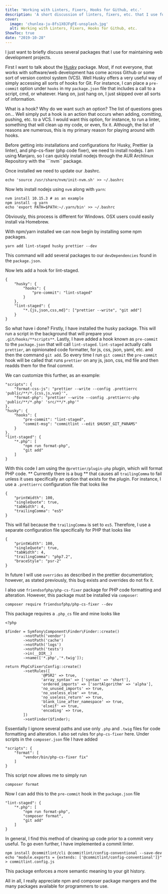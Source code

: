 ```yaml
---
title: 'Working with Linters, Fixers, Hooks for Github, etc.'
description: 'A short discussion of linters, fixers, etc. that I use for web development.'
cover:
  image: 'chunlea-ju-8fs1X0JFgFE-unsplash.jpg'
  alt: Working with Linters, Fixers, Hooks for Github, etc.
ShowToc: true
date: "2019-10-28"
---
```


I just want to briefly discuss several packages that I use for maintaining web development projects. 

First I want to talk about the [Husky](https://github.com/typicode/husky) package. Most, if not everyone, that works with software/web development has come across Github or some sort of version control system (VCS). Well Husky offers a very useful way of simply accessing all sorts of hooks for Git. For instance, I can place a ```pre-commit``` option under ```hooks``` in my ```package.json``` file that includes a call to a script, cmd, or whatever. Hang on, just hang on, I just skipped over all sorts of information.

What is a hook? Why do we want such an option? The list of questions goes on... Well simply put a hook is an action that occurs when adding, comitting, pushing, etc. to a VCS. I would want this option, for instance, to run a linter, something that will clean up my code, or even, fix it. Although, the list of reasons are numerous, this is my primary reason for playing around with hooks. 

Before getting into installations and configurations for Husky, Prettier (a linter), and php-cs-fixer (php code fixer), we need to install nodejs. I am using Manjaro, so I can quickly install nodejs through the AUR Archlinux Repository with the ```nvm`` package.

Once installed we need to update our .bashrc.

	echo 'source /usr/share/nvm/init-nvm.sh' >> ~/.bashrc

Now lets install nodejs using ```nvm``` along with ```yarn```:

	nvm install 10.15.3 # as an example
	npm install -g yarn
	echo 'export PATH=$PATH:~/.yarn/bin' >> ~/.bashrc

Obviously, this process is different for Windows. OSX users could easily install via Homebrew.

With npm/yarn installed we can now begin by installing some npm packages. 

	yarn add lint-staged husky prettier --dev

This command will add several packages to our ```devDependencies``` found in the ```package.json```.

Now lets add a hook for lint-staged.

	{
		"husky": {
			"hooks": {
				"pre-commit": "lint-staged"
			}
		},
		"lint-staged": {
			"*.{js,json,css,md}": ["prettier --write", "git add"]
		}
	}

So what have i done? Firstly, I have installed the husky package. This will run a script in the background that will prepare your ```.git/hooks/**scripts**```. Lastly, I have added a hook known as ```pre-commit``` to the ```package.json``` that will call ```lint-staged```. ```lint-staged``` actually calls ```prettier```, an opinionated code formatter, for js, css, json, yaml, etc. and then the command ```git add```. So every time I run ```git commit``` the ```pre-commit``` hook will be called that runs ```prettier``` on any js, json, css, md file and then readds them for the final commit. 

We can customize this further, as an example:

	"scripts": {
		"format-css-js": "prettier --write --config .prettierrc 'public/**/*.{css,js,vue}'",
		"format-php": "prettier --write --config .prettierrc-php 'public/**/*.php' 'src/**/*.php'"
	},
	"husky": {
		"hooks": {
			"pre-commit": "lint-staged",
			"commit-msg": "commitlint --edit $HUSKY_GIT_PARAMS"
		}
	},
	"lint-staged": {
		"*.php": [
			"npm run format-php",
			"git add"
		]
	}

With this code I am using the ```@prettier/plugin-php``` plugin, which will format PHP code. ** Currently there is a bug ** that causes all ```trailingComma``` to fail unless it uses specifically an option that exists for the plugin. For instance, I use a ```.prettierrc``` configuration file that looks like

	{
		"printWidth": 100,
		"singleQuote": true,
		"tabWidth": 4,
		"trailingComma": "es5"
	}

This will fail because the ```trailingComma``` is set to ```es5```. Therefore, I use a separate configuration file specifically for PHP that looks like

	{
		"printWidth": 100,
		"singleQuote": true,
		"tabWidth": 4,
		"trailingComma": "php7.2",
		"braceStyle": "psr-2"
	}
	
In future I will use ```overrides``` as described in the prettier documentation; however, as stated previously, this bug exists and overrides do not fix it.

I also use ```friendsofphp/php-cs-fixer``` package for PHP code formatting and alteration. However, this package must be installed via ```composer```:

	composer require friendsofphp/php-cs-fixer --dev
	
This package requires a ```.php_cs``` file and mine looks like

	<?php

	$finder = Symfony\Component\Finder\Finder::create()
			->notPath('vendor')
			->notPath('cache')
			->notPath('logs')
			->notPath('tests')
			->in(__DIR__)
			->name(['*.php','*.twig']);

	return PhpCsFixer\Config::create()
			->setRules([
					'@PSR2' => true,
					'array_syntax' => ['syntax' => 'short'],
					'ordered_imports' => ['sortAlgorithm' => 'alpha'],
					'no_unused_imports' => true,
					'no_useless_else' => true,
					'no_useless_return' => true,
					'blank_line_after_namespace' => true,
					'elseif' => true,
					'encoding' => true,
			])
			->setFinder($finder);

Essentially I ignore several paths and use only ```.php``` and ```.twig``` files for code formatting and alteration. I also set rules for ```php-cs-fixer``` here. Under scripts in the ```composer.json``` file I have added

    "scripts": {
		"format": [
            "vendor/bin/php-cs-fixer fix"
        ]
	}

This script now allows me to simply run

	composer format

Now I can add this to the ```pre-commit``` hook in the ```package.json``` file

	"lint-staged": {
		"*.php": [
			"npm run format-php",
			"composer format",
			"git add"
		]
	}

In general, I find this method of cleaning up code prior to a commit very useful. To go even further, I have implemented a commit linter. 

	npm install @commitlint/cli @commitlint/config-conventional --save-dev
	echo "module.exports = {extends: ['@commitlint/config-conventional']}" > commitlint.config.js
	
This package enforces a more semantic meaning to your git history.

All in all, I really appreciate npm and composer package mangers and the many packages available for programmers to use.
